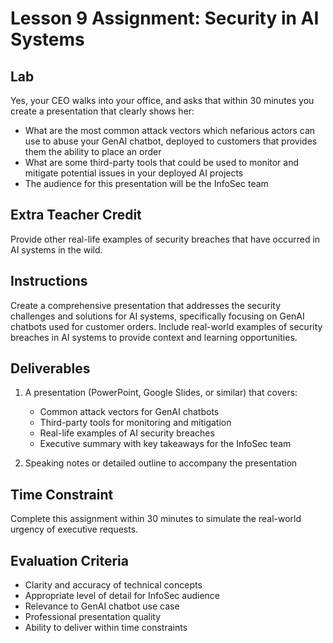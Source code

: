 # Lesson 9 Assignment: Security in AI Systems

## Lab

Yes, your CEO walks into your office, and asks that within 30 minutes you create a presentation that clearly shows her:

- What are the most common attack vectors which nefarious actors can use to abuse your GenAI chatbot, deployed to customers that provides them the ability to place an order
- What are some third-party tools that could be used to monitor and mitigate potential issues in your deployed AI projects
- The audience for this presentation will be the InfoSec team

## Extra Teacher Credit

Provide other real-life examples of security breaches that have occurred in AI systems in the wild.

## Instructions

Create a comprehensive presentation that addresses the security challenges and solutions for AI systems, specifically focusing on GenAI chatbots used for customer orders. Include real-world examples of security breaches in AI systems to provide context and learning opportunities.

## Deliverables

1. A presentation (PowerPoint, Google Slides, or similar) that covers:
   - Common attack vectors for GenAI chatbots
   - Third-party tools for monitoring and mitigation
   - Real-life examples of AI security breaches
   - Executive summary with key takeaways for the InfoSec team

2. Speaking notes or detailed outline to accompany the presentation

## Time Constraint

Complete this assignment within 30 minutes to simulate the real-world urgency of executive requests.

## Evaluation Criteria

- Clarity and accuracy of technical concepts
- Appropriate level of detail for InfoSec audience
- Relevance to GenAI chatbot use case
- Professional presentation quality
- Ability to deliver within time constraints
